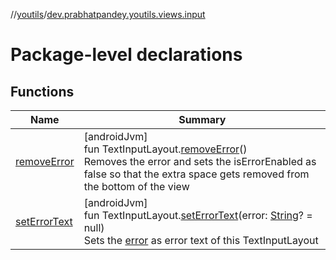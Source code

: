 //[youtils](../../index.md)/[dev.prabhatpandey.youtils.views.input](index.md)

# Package-level declarations

## Functions

| Name | Summary |
|---|---|
| [removeError](remove-error.md) | [androidJvm]<br>fun TextInputLayout.[removeError](remove-error.md)()<br>Removes the error and sets the isErrorEnabled as false so that the extra space gets removed from the bottom of the view |
| [setErrorText](set-error-text.md) | [androidJvm]<br>fun TextInputLayout.[setErrorText](set-error-text.md)(error: [String](https://kotlinlang.org/api/latest/jvm/stdlib/kotlin/-string/index.html)? = null)<br>Sets the [error](set-error-text.md) as error text of this TextInputLayout |
